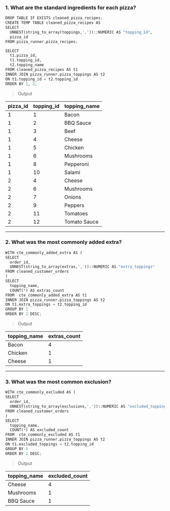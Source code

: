 
### 1.  What are the standard ingredients for each pizza?
```python
DROP TABLE IF EXISTS cleaned_pizza_recipes;
CREATE TEMP TABLE cleaned_pizza_recipes AS
SELECT
  UNNEST(string_to_array(toppings,','))::NUMERIC AS "topping_id", 
  pizza_id  
FROM pizza_runner.pizza_recipes;

SELECT
  t1.pizza_id,
  t1.topping_id,
  t2.topping_name
FROM cleaned_pizza_recipes AS t1
INNER JOIN pizza_runner.pizza_toppings AS t2
ON t1.topping_id = t2.topping_id
ORDER BY 1, 2;
```
> Output

| pizza_id | topping_id | topping_name  | 
| --------- | ------------- | ------------- | 
| 1  | 1   | Bacon | 
| 1  | 2   | BBQ Sauce | 
| 1  | 3   | Beef | 
| 1  | 4   | Cheese | 
| 1  | 5   | Chicken | 
| 1  | 6   | Mushrooms | 
| 1  | 8   | Pepperoni | 
| 1  | 10   | Salami | 
| 2  | 4   | Cheese | 
| 2  | 6   | Mushrooms | 
| 2  | 7   | Onions | 
| 2  | 9   | Peppers | 
| 2  | 11   | Tomatoes | 
| 2  | 12   | Tomato Sauce | 
-----

### 2. What was the most commonly added extra?
```python
WITH cte_commonly_added_extra AS (
SELECT
  order_id,
  UNNEST(string_to_array(extras,','))::NUMERIC AS "extra_toppings"
FROM cleaned_customer_orders 
)
SELECT
  topping_name,
  COUNT(*) AS extras_count
FROM  cte_commonly_added_extra AS t1 
INNER JOIN pizza_runner.pizza_toppings AS t2
ON t1.extra_toppings = t2.topping_id
GROUP BY 1
ORDER BY 2 DESC;

```
> Output
> 
| topping_name | extras_count | 
| --------- | ------------- | 
| Bacon  | 4   |
| Chicken  | 1   | 
| Cheese  | 1   | 
---
### 3. What was the most common exclusion?
```python
WITH cte_commonly_excluded AS (
SELECT
  order_id,
  UNNEST(string_to_array(exclusions,','))::NUMERIC AS "excluded_toppings"
FROM cleaned_customer_orders 
)
SELECT
  topping_name,
  COUNT(*) AS excluded_count
FROM  cte_commonly_excluded AS t1 
INNER JOIN pizza_runner.pizza_toppings AS t2
ON t1.excluded_toppings = t2.topping_id
GROUP BY 1
ORDER BY 2 DESC;

```
> Output
> 
| topping_name | excluded_count | 
| --------- | ------------- | 
| Cheese  | 4   |
| Mushrooms  | 1   | 
| BBQ Sauce  | 1   | 

